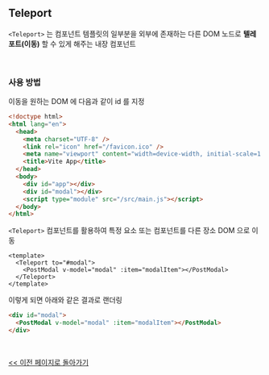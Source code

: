 ## Teleport

`<Teleport>` 는 컴포넌트 템플릿의 일부분을 외부에 존재하는 다른 DOM 노드로 **텔레포트(이동)** 할 수 있게 해주는 내장 컴포넌트

<br/>

### 사용 방법

이동을 원하는 DOM 에 다음과 같이 id 를 지정

```html
<!doctype html>
<html lang="en">
  <head>
    <meta charset="UTF-8" />
    <link rel="icon" href="/favicon.ico" />
    <meta name="viewport" content="width=device-width, initial-scale=1.0" />
    <title>Vite App</title>
  </head>
  <body>
    <div id="app"></div>
    <div id="modal"></div>
    <script type="module" src="/src/main.js"></script>
  </body>
</html>
```

`<Teleport>` 컴포넌트를 활용하여 특정 요소 또는 컴포넌트를 다른 장소 DOM 으로 이동

```vue
<template>
  <Teleport to="#modal">
    <PostModal v-model="modal" :item="modalItem"></PostModal>
  </Teleport>
</template>
```

이렇게 되면 아래와 같은 결과로 랜더링

```html
<div id="modal">
  <PostModal v-model="modal" :item="modalItem"></PostModal>
</div>
```

<br/>

[<< 이전 페이지로 돌아가기](../../README.md)
